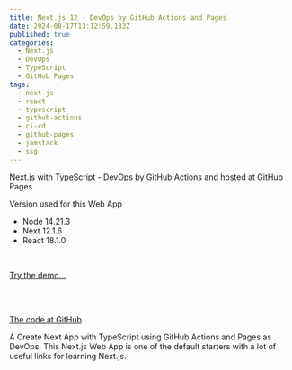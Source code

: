 ```yaml
---
title: Next.js 12 - DevOps by GitHub Actions and Pages
date: 2024-08-17T13:12:59.133Z
published: true
categories:
  - Next.js
  - DevOps
  - TypeScript
  - GitHub Pages
tags:
  - next-js
  - react
  - typescript
  - github-actions
  - ci-cd
  - github-pages
  - jamstack
  - ssg
---
```

Next.js with TypeScript - DevOps by GitHub Actions and hosted at GitHub Pages


Version used for this Web App

- Node 14.21.3
- Next 12.1.6
- React 18.1.0
<br />

<a href="https://persteenolsen.github.io/gh-actions-pages-next-js-one/" target="_blank">Try the demo...</a>

<br /><br />

<a href="https://github.com/persteenolsen/gh-actions-pages-next-js-one" target="_blank">The code at GitHub</a>

A Create Next App with TypeScript using GitHub Actions and Pages as DevOps. This Next.js Web App is one of the default starters with a lot of useful links for learning Next.js.